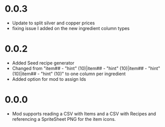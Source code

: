 # 0.0.3
- Update to split silver and copper prices
- fixing issue I added on the new ingredient column types

# 0.0.2
- Added Seed recipe generator
- Changed from "item## - "hint" (10)|item## - "hint" (10)|item## - "hint" (10)|item## - "hint" (10)" to one column per ingredient
- Added option for mod to assign Ids

# 0.0.0
- Mod supports reading a CSV with Items and a CSV with Recipes and referencing a SpriteSheet PNG for the item icons.